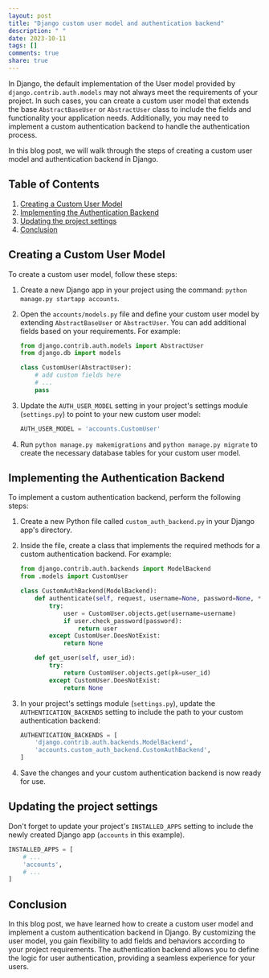 ```yaml
---
layout: post
title: "Django custom user model and authentication backend"
description: " "
date: 2023-10-11
tags: []
comments: true
share: true
---
```


In Django, the default implementation of the User model provided by `django.contrib.auth.models` may not always meet the requirements of your project. In such cases, you can create a custom user model that extends the base `AbstractBaseUser` or `AbstractUser` class to include the fields and functionality your application needs. Additionally, you may need to implement a custom authentication backend to handle the authentication process.

In this blog post, we will walk through the steps of creating a custom user model and authentication backend in Django.

## Table of Contents
1. [Creating a Custom User Model](#creating-a-custom-user-model)
2. [Implementing the Authentication Backend](#implementing-the-authentication-backend)
3. [Updating the project settings](#updating-the-project-settings)
4. [Conclusion](#conclusion)

## Creating a Custom User Model

To create a custom user model, follow these steps:

1. Create a new Django app in your project using the command: `python manage.py startapp accounts`.
2. Open the `accounts/models.py` file and define your custom user model by extending `AbstractBaseUser` or `AbstractUser`. You can add additional fields based on your requirements. For example:

    ```python
    from django.contrib.auth.models import AbstractUser
    from django.db import models

    class CustomUser(AbstractUser):
        # add custom fields here
        # ...
        pass
    ```

3. Update the `AUTH_USER_MODEL` setting in your project's settings module (`settings.py`) to point to your new custom user model:

    ```python
    AUTH_USER_MODEL = 'accounts.CustomUser'
    ```

4. Run `python manage.py makemigrations` and `python manage.py migrate` to create the necessary database tables for your custom user model.

## Implementing the Authentication Backend

To implement a custom authentication backend, perform the following steps:

1. Create a new Python file called `custom_auth_backend.py` in your Django app's directory.
2. Inside the file, create a class that implements the required methods for a custom authentication backend. For example:

    ```python
    from django.contrib.auth.backends import ModelBackend
    from .models import CustomUser

    class CustomAuthBackend(ModelBackend):
        def authenticate(self, request, username=None, password=None, **kwargs):
            try:
                user = CustomUser.objects.get(username=username)
                if user.check_password(password):
                    return user
            except CustomUser.DoesNotExist:
                return None

        def get_user(self, user_id):
            try:
                return CustomUser.objects.get(pk=user_id)
            except CustomUser.DoesNotExist:
                return None
    ```

3. In your project's settings module (`settings.py`), update the `AUTHENTICATION_BACKENDS` setting to include the path to your custom authentication backend:

    ```python
    AUTHENTICATION_BACKENDS = [
        'django.contrib.auth.backends.ModelBackend',
        'accounts.custom_auth_backend.CustomAuthBackend',
    ]
    ```

4. Save the changes and your custom authentication backend is now ready for use.

## Updating the project settings

Don't forget to update your project's `INSTALLED_APPS` setting to include the newly created Django app (`accounts` in this example).

```python
INSTALLED_APPS = [
    # ...
    'accounts',
    # ...
]
```

## Conclusion

In this blog post, we have learned how to create a custom user model and implement a custom authentication backend in Django. By customizing the user model, you gain flexibility to add fields and behaviors according to your project requirements. The authentication backend allows you to define the logic for user authentication, providing a seamless experience for your users.